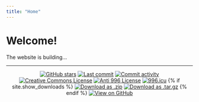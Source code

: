 ```yaml
---
title: "Home"
---
```


# Welcome!

The website is building...

------

<center>
 <a href="https://github.com/livcm/livcm.github.io/stargazers" title="GitHub Stars"><img src="https://img.shields.io/github/stars/livcm/livcm.github.io.svg?style=for-the-badge&color=yellow" alt="GitHub stars" /></a> <a href="https://github.com/livcm/livcm.github.io/commits/main" title="Last commit"><img src="https://img.shields.io/github/last-commit/livcm/livcm.github.io.svg?style=for-the-badge" alt="Last commit" /></a> <a href="https://github.com/livcm/livcm.github.io/commits/main" title="Commit activity"><img src="https://img.shields.io/github/commit-activity/w/livcm/livcm.github.io.svg?label=commit%20freq&style=for-the-badge" alt="Commit activity" /></a> <a title="Creative Commons License" href="http://creativecommons.org/licenses/by-nc-nd/4.0/"><img alt="Creative Commons License" src="https://img.shields.io/badge/BY--NC--ND-4.0-orange.svg?style=for-the-badge&logo=creativecommons" /></a> <a href="https://github.com/livcm/livcm.github.io/blob/main/LICENSE" title="Anti 996 License"><img src="https://img.shields.io/badge/license-Anti%20996-red.svg?style=for-the-badge" alt="Anti 996 License" /></a> <a href="https://996.icu" title="996.icu"><img src="https://img.shields.io/badge/link-996.icu-red.svg?style=for-the-badge" alt="996.icu" /></a>
{% if site.show_downloads %}
  <a href="{{ site.github.zip_url }}" title="Download as .zip"><img src="https://img.shields.io/badge/Download%20as-.zip-green.svg?style=for-the-badge" alt="Download as .zip"></a> <a href="{{ site.github.tar_url }}" title="Download as .tar.gz"><img src="https://img.shields.io/badge/Download%20as-.tar.gz-green.svg?style=for-the-badge" alt="Download as .tar.gz"></a>
{% endif %}
  <a href="{{ site.github.repository_url }}" title="View on GitHub"><img src="https://img.shields.io/badge/View%20on-GitHub-brightgreen.svg?logo=github&style=for-the-badge" alt="View on GitHub"></a>
</center>